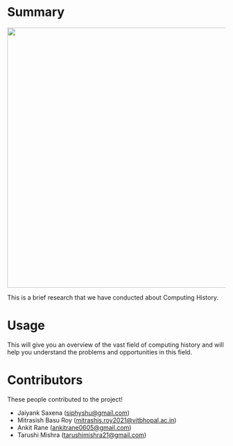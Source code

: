 # Summary

<img src="https://www.google.com/url?sa=i&url=https%3A%2F%2Fwww.n-able.com%2Fblog%2F28-most-significant-points-in-the-history-of-computing&psig=AOvVaw1t-6CZZjeq_srwQMq_lwYB&ust=1634474923886000&source=images&cd=vfe&ved=0CAsQjRxqFwoTCKDx-OP7zvMCFQAAAAAdAAAAABAD" width=600/>

This is a brief research that we have conducted about Computing History.


# Usage

This will give you an overview of the vast field of computing history and will help you understand the problems and opportunities in this field.

# Contributors

These people contributed to the project!

- Jaiyank Saxena (siphyshu@gmail.com)
- Mitrasish Basu Roy (mitrashis.roy2021@vitbhopal.ac.in)
- Ankit Rane (ankitrane0605@gmail.com)
- Tarushi Mishra (tarushimishra21@gmail.com)
